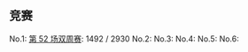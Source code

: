## 竞赛

No.1: [第 52 场双周赛](https://leetcode-cn.com/contest/biweekly-contest-52/): 1492 / 2930
No.2:
No.3:
No.4:
No.5:
No.6:
